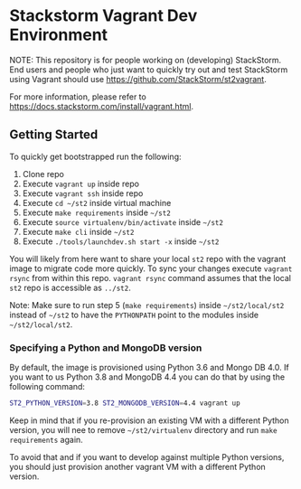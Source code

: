 # Stackstorm Vagrant Dev Environment

NOTE: This repository is for people working on (developing) StackStorm. End users and people who just want
to quickly try out and test StackStorm using Vagrant should use https://github.com/StackStorm/st2vagrant.

For more information, please refer to https://docs.stackstorm.com/install/vagrant.html.

## Getting Started

To quickly get bootstrapped run the following:

1. Clone repo
2. Execute `vagrant up` inside repo
3. Execute `vagrant ssh` inside repo
4. Execute `cd ~/st2` inside virtual machine
5. Execute `make requirements` inside `~/st2`
6. Execute `source virtualenv/bin/activate` inside `~/st2`
7. Execute `make cli` inside `~/st2`
8. Execute `./tools/launchdev.sh start -x` inside `~/st2`

You will likely from here want to share your local `st2` repo with the vagrant image to migrate code 
more quickly. To sync your changes execute `vagrant rsync` from within this repo. `vagrant rsync` command 
assumes that the local `st2` repo is accessible as `../st2`. 

Note: Make sure to run step 5 (`make requirements`) inside `~/st2/local/st2` instead of `~/st2` to have the `PYTHONPATH` point to the modules inside `~/st2/local/st2`. 

### Specifying a Python and MongoDB version

By default, the image is provisioned using Python 3.6 and Mongo DB 4.0. If you want to us Python
3.8 and MongoDB 4.4 you can do that by using the following command:

```bash
ST2_PYTHON_VERSION=3.8 ST2_MONGODB_VERSION=4.4 vagrant up
```

Keep in mind that if you re-provision an existing VM with a different Python version, you will nee
to remove ``~/st2/virtualenv`` directory and run ``make requirements`` again.

To avoid that and if you want to develop against multiple Python versions, you should just
provision another vagrant VM with a different Python version.
